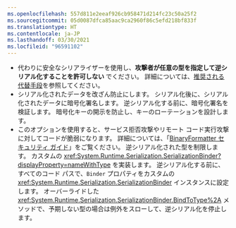 ```yaml
---
ms.openlocfilehash: 557d811e2eeaf926cb958471d214fc23c50a25f2
ms.sourcegitcommit: 05d0087dfca85aac9ca2960f86c5efd218bf833f
ms.translationtype: HT
ms.contentlocale: ja-JP
ms.lasthandoff: 03/30/2021
ms.locfileid: "96591102"
---
```

- 代わりに安全なシリアライザーを使用し、**攻撃者が任意の型を指定して逆シリアル化することを許可しない** でください。 詳細については、[推奨される代替手段](/dotnet/standard/serialization/binaryformatter-security-guide#preferred-alternatives)を参照してください。
- シリアル化されたデータを改ざん防止にします。 シリアル化後に、シリアル化されたデータに暗号化署名します。 逆シリアル化する前に、暗号化署名を検証します。 暗号化キーの開示を防止し、キーのローテーションを設計します。
- このオプションを使用すると、サービス拒否攻撃やリモート コード実行攻撃に対してコードが脆弱になります。 詳細については、「[BinaryFormatter セキュリティ ガイド](/dotnet/standard/serialization/binaryformatter-security-guide)」をご覧ください。 逆シリアル化された型を制限します。 カスタムの <xref:System.Runtime.Serialization.SerializationBinder?displayProperty=nameWithType> を実装します。 逆シリアル化する前に、すべてのコード パスで、`Binder` プロパティをカスタムの <xref:System.Runtime.Serialization.SerializationBinder> インスタンスに設定します。 オーバーライドした <xref:System.Runtime.Serialization.SerializationBinder.BindToType%2A> メソッドで、予期しない型の場合は例外をスローして、逆シリアル化を停止します。
